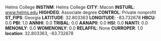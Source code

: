 
Helms College
**INSTNM**: Helms College
**CITY**: Macon
**INSTURL**: www.helms.edu
**HIGHDEG**: Associate degree
**CONTROL**: Private nonprofit
**ST_FIPS**: Georgia
**LATITUDE**: 32.803363
**LONGITUDE**: -83.732678
**HBCU**: 0.0
**PBI**: 1.0
**ANNHI**: 0.0
**TRIBAL**: 0.0
**AANAPII**: 0.0
**HSI**: 0.0
**NANTI**: 0.0
**MENONLY**: 0.0
**WOMENONLY**: 0.0
**RELAFFIL**: None
**CURROPER**: 1.0
**location**: 32.803363, -83.732678